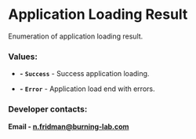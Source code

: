# Application Loading Result

Enumeration of application loading result.

### Values:

- **-** **`Success`** - Success application loading.

- **-** **`Error`** - Application load end with errors.

### Developer contacts:

**Email - [n.fridman@burning-lab.com](mailto://n.fridman@burning-lab.com)**